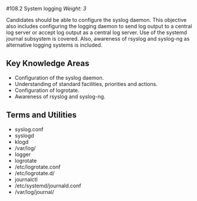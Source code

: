 #108.2 System logging
*Weight: 3*

Candidates should be able to configure the syslog daemon. This objective also includes configuring the logging daemon to send log output to a central log server or accept log output as a central log server. Use of the systemd journal subsystem is covered. Also, awareness of rsyslog and syslog-ng as alternative logging systems is included.

## Key Knowledge Areas
- Configuration of the syslog daemon.
- Understanding of standard facilities, priorities and actions.
- Configuration of logrotate.
- Awareness of rsyslog and syslog-ng.

## Terms and Utilities
- syslog.conf
- syslogd
- klogd
- /var/log/
- logger
- logrotate
- /etc/logrotate.conf
- /etc/logrotate.d/
- journalctl
- /etc/systemd/journald.conf
- /var/log/journal/
